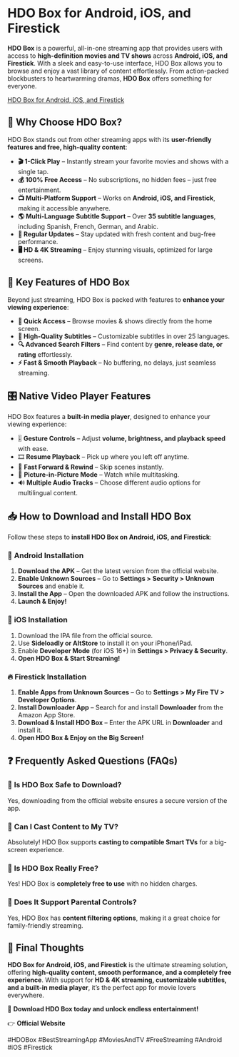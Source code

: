 # HDO Box for Android, iOS, and Firestick

**HDO Box** is a powerful, all-in-one streaming app that provides users with access to **high-definition movies and TV shows** across **Android, iOS, and Firestick**. With a sleek and easy-to-use interface, HDO Box allows you to browse and enjoy a vast library of content effortlessly. From action-packed blockbusters to heartwarming dramas, **HDO Box** offers something for everyone.

[HDO Box for Android, iOS, and Firestick](https://1kb.link/IOn42y)

## 🚀 Why Choose HDO Box?

HDO Box stands out from other streaming apps with its **user-friendly features and free, high-quality content**:

- **🎬 1-Click Play** – Instantly stream your favorite movies and shows with a single tap.  
- **💰 100% Free Access** – No subscriptions, no hidden fees – just free entertainment.  
- **📺 Multi-Platform Support** – Works on **Android, iOS, and Firestick**, making it accessible anywhere.  
- **🌎 Multi-Language Subtitle Support** – Over **35 subtitle languages**, including Spanish, French, German, and Arabic.  
- **🔄 Regular Updates** – Stay updated with fresh content and bug-free performance.  
- **🖥️ HD & 4K Streaming** – Enjoy stunning visuals, optimized for large screens.  

## 🎥 Key Features of HDO Box

Beyond just streaming, HDO Box is packed with features to **enhance your viewing experience**:

- **📌 Quick Access** – Browse movies & shows directly from the home screen.  
- **📝 High-Quality Subtitles** – Customizable subtitles in over 25 languages.  
- **🔍 Advanced Search Filters** – Find content by **genre, release date, or rating** effortlessly.  
- **⚡ Fast & Smooth Playback** – No buffering, no delays, just seamless streaming.  

## 🎛️ Native Video Player Features  

HDO Box features a **built-in media player**, designed to enhance your viewing experience:

- 🎚️ **Gesture Controls** – Adjust **volume, brightness, and playback speed** with ease.  
- 🎞️ **Resume Playback** – Pick up where you left off anytime.  
- 🔄 **Fast Forward & Rewind** – Skip scenes instantly.  
- 🎥 **Picture-in-Picture Mode** – Watch while multitasking.  
- 🔊 **Multiple Audio Tracks** – Choose different audio options for multilingual content.  

## 📥 How to Download and Install HDO Box  

Follow these steps to **install HDO Box on Android, iOS, and Firestick**:

### 📱 **Android Installation**
1. **Download the APK** – Get the latest version from the official website.  
2. **Enable Unknown Sources** – Go to **Settings > Security > Unknown Sources** and enable it.  
3. **Install the App** – Open the downloaded APK and follow the instructions.  
4. **Launch & Enjoy!**  

### 🍏 **iOS Installation**
1. Download the IPA file from the official source.  
2. Use **Sideloadly or AltStore** to install it on your iPhone/iPad.  
3. Enable **Developer Mode** (for iOS 16+) in **Settings > Privacy & Security**.  
4. **Open HDO Box & Start Streaming!**  

### 🔥 **Firestick Installation**
1. **Enable Apps from Unknown Sources** – Go to **Settings > My Fire TV > Developer Options**.  
2. **Install Downloader App** – Search for and install **Downloader** from the Amazon App Store.  
3. **Download & Install HDO Box** – Enter the APK URL in **Downloader** and install it.  
4. **Open HDO Box & Enjoy on the Big Screen!**  

## ❓ Frequently Asked Questions (FAQs)

### 🔹 **Is HDO Box Safe to Download?**  
Yes, downloading from the official website ensures a secure version of the app.  

### 🔹 **Can I Cast Content to My TV?**  
Absolutely! HDO Box supports **casting to compatible Smart TVs** for a big-screen experience.  

### 🔹 **Is HDO Box Really Free?**  
Yes! HDO Box is **completely free to use** with no hidden charges.  

### 🔹 **Does It Support Parental Controls?**  
Yes, HDO Box has **content filtering options**, making it a great choice for family-friendly streaming.  

## 🎉 Final Thoughts

**HDO Box for Android, iOS, and Firestick** is the ultimate streaming solution, offering **high-quality content, smooth performance, and a completely free experience**. With support for **HD & 4K streaming, customizable subtitles, and a built-in media player**, it’s the perfect app for movie lovers everywhere.  

📢 **Download HDO Box today and unlock endless entertainment!**  

👉 **Official Website**  

#HDOBox #BestStreamingApp #MoviesAndTV #FreeStreaming #Android #iOS #Firestick
